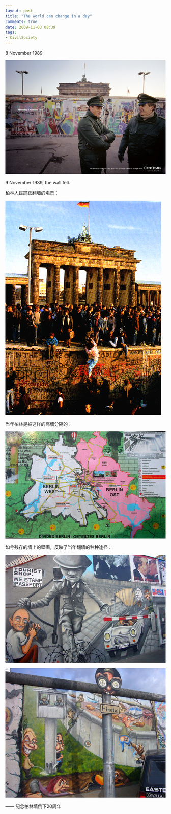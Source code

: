 ```yaml
---
layout: post
title: "The world can change in a day"
comments: true
date: 2009-11-03 08:39
tags:
- CivilSociety
---
```

8 November 1989

![](/attachments/2009/11/CapeTimes-BerlinWall.jpg)

9 November 1989, the wall fell. 

柏林人民踊跃翻墙的塲景：

![](/attachments/2009/11/OverBerlinWall.jpg)

当年柏林是被这样的高墻分隔的：

![](/attachments/2009/11/BerlinWallMap.jpg)

如今残存的墙上的壁画，反映了当年翻墙的种种途径：

![](/attachments/2009/11/BerlinWallPicture1.jpg)

![](/attachments/2009/11/BerlinWallPicture2.jpg)

—— 纪念柏林墙倒下20周年
